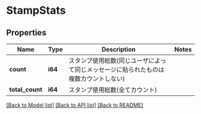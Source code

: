 # StampStats

## Properties

Name | Type | Description | Notes
------------ | ------------- | ------------- | -------------
**count** | **i64** | スタンプ使用総数(同じユーザによって同じメッセージに貼られたものは複数カウントしない) | 
**total_count** | **i64** | スタンプ使用総数(全てカウント) | 

[[Back to Model list]](../README.md#documentation-for-models) [[Back to API list]](../README.md#documentation-for-api-endpoints) [[Back to README]](../README.md)


